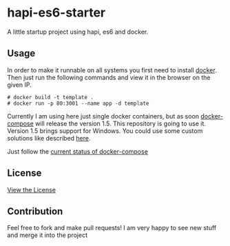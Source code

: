 # hapi-es6-starter

A little startup project using hapi, es6 and docker.

## Usage

In order to make it runnable on all systems you first need to install [docker](https://www.docker.com/). Then just run the following commands and view
it in the browser on the given IP.

    # docker build -t template .
    # docker run -p 80:3001 --name app -d template

Currently I am using here just single docker containers, but as soon
[docker-compose](https://github.com/docker/compose) will release the version 1.5.
This repository is going to use it. Version 1.5 brings support for Windows. You
could use some custom solutions like described [here](http://stackoverflow.com/questions/29289785/how-to-install-docker-compose-on-windows).

Just follow the [current status of docker-compose](https://github.com/docker/compose/wiki/1.5.0-Milestone-Project-Page)

## License

[View the License](LICENSE)

## Contribution

Feel free to fork and make pull requests! I am very happy to see new stuff and
merge it into the project
